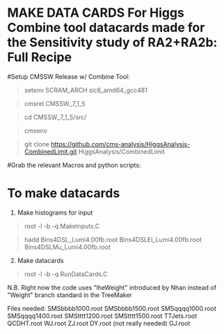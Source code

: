 # MAKE DATA CARDS For Higgs Combine tool datacards made for the Sensitivity study of RA2+RA2b: Full Recipe
#Setup CMSSW Release w/ Combine Tool: 

> setenv SCRAM_ARCH slc6_amd64_gcc481

> cmsrel CMSSW_7_1_5

> cd CMSSW_7_1_5/src/

> cmsenv

> git clone https://github.com/cms-analysis/HiggsAnalysis-CombinedLimit.git HiggsAnalysis/CombinedLimit

#Grab the relevant Macros and python scripts: 

# To make datacards
1. Make histograms for input

> root -l -b -q MakeInputs.C

> hadd Bins4DSL_Lumi4.00fb.root Bins4DSLEl_Lumi4.00fb.root Bins4DSLMu_Lumi4.00fb.root

2. Make datacards

> root -l -b -q RunDataCards.C

N.B. Right now the code uses "lheWeight" introduced by Nhan instead of "Weight" branch standard in the TreeMaker

Files needed:
SMSbbbb1000.root
SMSbbbb1500.root
SMSqqqq1000.root
SMSqqqq1400.root
SMStttt1200.root
SMStttt1500.root
TTJets.root
QCDHT.root
WJ.root
ZJ.root
DY.root (not really needed)
GJ.root

